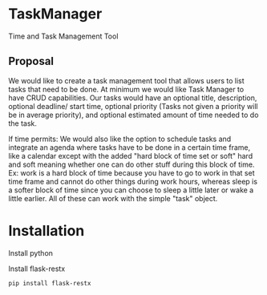 # TaskManager
Time and Task Management Tool

## Proposal
We would like to create a task management tool that allows users to list tasks that need to be done.
At minimum we would like Task Manager to have CRUD capabilities. 
Our tasks would have an optional title, description, optional deadline/ start time, optional priority (Tasks not given a priority will be in average priority), and optional estimated amount of time needed to do the task.

If time permits:
We would also like the option to schedule tasks and integrate an agenda where tasks have to be done in a certain time frame, like a calendar except with the added "hard block of time set or soft" hard and soft meaning whether one can do other stuff during this block of time. Ex: work is a hard block of time because you have to go to work in that set time frame and cannot do other things during work hours, whereas sleep is a softer block of time since you can choose to sleep a little later or wake a little earlier.
All of these can work with the simple "task" object.

<!---
## Basic Features
- Tasks: Ability to create a list of tasks to do with option to add deadlines 
  - Tasks can have different priorities where it can automatically increase in priority (or stay the same) as the deadline approaches
  - Perhaps estimated amount of time needed to do task?
- Schedule: Ability to block out times where one is unavailible to do tasks, like a calendar except with the added "hard block of time set or soft" hard and soft meaning whether one can do other stuff during this block of time. Ex: work is a hard block of time because you have to go to work in that set time frame and cannot do other things during work hours, whereas sleep is a softer block of time since you can choose to sleep a little later or wake a little earlier. Can be implemented using priority??? So maybe these can also be tasks.
- Potentially as deadlines approach, can be reminded about deadline task, as well as warned when you may not have time to do the task due to preexiting schedule. Ex. You have a task to do essay in the next week with estimated time needed of 6 hrs, but you only have 5 hrs of unblocked time, it warns you. 
- Potentially gamify accomplishing tasks????
-->

# Installation 
Install python

Install flask-restx

    pip install flask-restx
 
